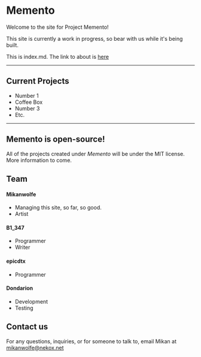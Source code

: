 # Memento



Welcome to the site for Project Memento!

This site is currently a work in progress, so bear with us while it's being built.

This is index.md. The link to about is [here](about.html)

---

## Current Projects

* Number 1
* Coffee Box
* Number 3
* Etc.









---

## Memento is open-source!

All of the projects created under *Memento* will be under the MIT license. More information to come.

## Team

#### Mikanwolfe
* Managing this site, so far, so good.
* Artist


#### B1_347

* Programmer
* Writer

#### epicdtx

* Programmer


#### Dondarion

* Development
* Testing

## Contact us

For any questions, inquiries, or for someone to talk to, email Mikan at  [mikanwolfe@nekox.net](mailto:mikanwolfe.nekox.net)